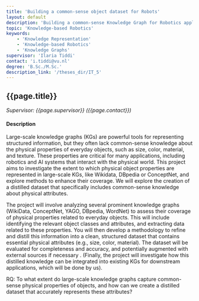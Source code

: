 ```yaml
---
title: 'Building a common-sense object dataset for Robots'
layout: default
description: 'Building a common-sense Knowledge Graph for Robotics applications.'
topic: 'Knowledge-based Robotics'
keywords: 
    - 'Knowledge Representation'
    - 'Knowledge-based Robotics'
	- 'Knowledge Graphs'
supervisor: 'Ilaria Tiddi'
contact: 'i.tiddi@vu.nl'
degree: 'B.Sc./M.Sc.'
description_link: '/theses_dir/IT_5'
---
```


<!-- The informtation below doesn´t need to be adjusted. It is automatically pulled from the frontmatter-->
## {{page.title}} 
*Supervisor: {{page.supervisor}} ({{page.contact}})*

#### Description

Large-scale knowledge graphs (KGs) are powerful tools for representing structured information, but they often lack common-sense knowledge about the physical properties of everyday objects, such as size, color, material, and texture. These properties are critical for many applications, including robotics and AI systems that interact with the physical world. This project aims to investigate the extent to which physical object properties are represented in large-scale KGs, like Wikidata, DBpedia or ConceptNet, and explore methods to enhance their coverage. We will explore the creation of a distilled dataset that specifically includes common-sense knowledge about physical attributes.

The project will involve analyzing several prominent knowledge graphs (WikiData, ConceptNet, YAGO, DBpedia, WordNet) to assess their coverage of physical properties related to everyday objects. This will include identifying the relevant object classes and attributes, and extracting data related to these properties. You will then develop a methodology to refine and distill this information into a clean, structured dataset that contains essential physical attributes (e.g., size, color, material). The dataset will be evaluated for completeness and accuracy, and potentially augmented with external sources if necessary . (Finally, the project will investigate how this distilled knowledge can be integrated into existing KGs for downstream applications, which will be done by us).

RQ: To what extent do large-scale knowledge graphs capture common-sense physical properties of objects, and how can we create a distilled dataset that accurately represents these attributes?